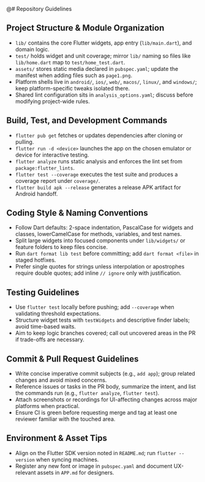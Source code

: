 @# Repository Guidelines

## Project Structure & Module Organization
- `lib/` contains the core Flutter widgets, app entry (`lib/main.dart`), and domain logic.
- `test/` holds widget and unit coverage; mirror `lib/` naming so files like `lib/home.dart` map to `test/home_test.dart`.
- `assets/` stores static media declared in `pubspec.yaml`; update the manifest when adding files such as `page1.png`.
- Platform shells live in `android/`, `ios/`, `web/`, `macos/`, `linux/`, and `windows/`; keep platform-specific tweaks isolated there.
- Shared lint configuration sits in `analysis_options.yaml`; discuss before modifying project-wide rules.

## Build, Test, and Development Commands
- `flutter pub get` fetches or updates dependencies after cloning or pulling.
- `flutter run -d <device>` launches the app on the chosen emulator or device for interactive testing.
- `flutter analyze` runs static analysis and enforces the lint set from `package:flutter_lints`.
- `flutter test --coverage` executes the test suite and produces a coverage report under `coverage/`.
- `flutter build apk --release` generates a release APK artifact for Android handoff.

## Coding Style & Naming Conventions
- Follow Dart defaults: 2-space indentation, PascalCase for widgets and classes, lowerCamelCase for methods, variables, and test names.
- Split large widgets into focused components under `lib/widgets/` or feature folders to keep files concise.
- Run `dart format lib test` before committing; add `dart format <file>` in staged hotfixes.
- Prefer single quotes for strings unless interpolation or apostrophes require double quotes; add inline `// ignore` only with justification.

## Testing Guidelines
- Use `flutter test` locally before pushing; add `--coverage` when validating threshold expectations.
- Structure widget tests with `testWidgets` and descriptive finder labels; avoid time-based waits.
- Aim to keep logic branches covered; call out uncovered areas in the PR if trade-offs are necessary.

## Commit & Pull Request Guidelines
- Write concise imperative commit subjects (e.g., `add app`); group related changes and avoid mixed concerns.
- Reference issues or tasks in the PR body, summarize the intent, and list the commands run (e.g., `flutter analyze`, `flutter test`).
- Attach screenshots or recordings for UI-affecting changes across major platforms when practical.
- Ensure CI is green before requesting merge and tag at least one reviewer familiar with the touched area.

## Environment & Asset Tips
- Align on the Flutter SDK version noted in `README.md`; run `flutter --version` when syncing machines.
- Register any new font or image in `pubspec.yaml` and document UX-relevant assets in `APP.md` for designers.
